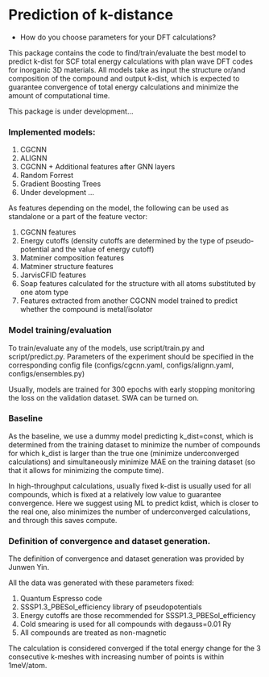 # Prediction of k-distance
* How do you choose parameters for your DFT calculations? 

This package contains the code to find/train/evaluate the best model to predict k-dist for SCF total energy calculations with plan wave DFT codes for inorganic 3D materials. All models take as input the structure or/and composition of the compound and output k-dist, which is expected to guarantee convergence of total energy calculations and minimize the amount of computational time.

This package is under development...

### Implemented models:
1. CGCNN
2. ALIGNN
3. CGCNN + Additional features after GNN layers
4. Random Forrest 
5. Gradient Boosting Trees
6. Under development ...

As features depending on the model, the following can be used as standalone or a part of the feature vector:
1. CGCNN features
2. Energy cutoffs (density cutoffs are determined by the type of pseudo-potential and the value of energy cutoff)
3. Matminer composition features
4. Matminer structure features
5. JarvisCFID features
6. Soap features calculated for the structure with all atoms substituted by one atom type
7. Features extracted from another CGCNN model trained to predict whether the compound is metal/isolator

### Model training/evaluation
To train/evaluate any of the models, use script/train.py and script/predict.py. Parameters of the experiment should be specified in the corresponding config file (configs/cgcnn.yaml, configs/alignn.yaml, configs/ensembles.py)

Usually, models are trained for 300 epochs with early stopping monitoring the loss on the validation dataset. SWA can be turned on.

### Baseline
As the baseline, we use a dummy model predicting k_dist=const, which is determined from the training dataset to minimize the number of compounds for which k_dist is larger than the true one (minimize underconverged calculations) and simultaneously minimize MAE on the training dataset (so that it allows for minimizing the compute time).

In high-throughput calculations, usually fixed k-dist is usually used for all compounds, which is fixed at a  relatively low value to guarantee convergence. Here we suggest using ML to predict kdist, which is closer to the real one, also minimizes the number of underconverged calculations, and through this saves compute. 

### Definition of convergence and dataset generation. 
The definition of convergence and dataset generation was provided by Junwen Yin.

All the data was generated with these parameters fixed:
1. Quantum Espresso code
2. SSSP1.3_PBESol_efficiency library of pseudopotentials
3. Energy cutoffs are those recommended for SSSP1.3_PBESol_efficiency
4. Cold smearing is used for all compounds with degauss=0.01 Ry
5. All compounds are treated as non-magnetic

The calculation is considered converged if the total energy change for the 3 consecutive k-meshes with increasing number of points is within 1meV/atom.

